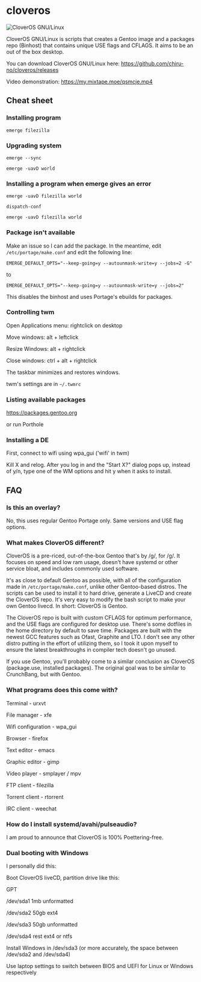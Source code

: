 # cloveros
![CloverOS GNU/Linux](https://raw.githubusercontent.com/chiru-no/cloveros/master/artwork/logo.png "CloverOS GNU/Linux")

CloverOS GNU/Linux is scripts that creates a Gentoo image and a packages repo (Binhost) that contains unique USE flags and CFLAGS. It aims to be an out of the box desktop.

You can download CloverOS GNU/Linux here: https://github.com/chiru-no/cloveros/releases

Video demonstration: https://my.mixtape.moe/qsmcje.mp4

## Cheat sheet

### Installing program
`emerge filezilla`

### Upgrading system
`emerge --sync`

`emerge -uavD world`

### Installing a program when emerge gives an error
`emerge -uavD filezilla world`

`dispatch-conf`

`emerge -uavD filezilla world`

### Package isn't available
Make an issue so I can add the package. In the meantime, edit `/etc/portage/make.conf` and edit the following line:

`EMERGE_DEFAULT_OPTS="--keep-going=y --autounmask-write=y --jobs=2 -G"`

to

`EMERGE_DEFAULT_OPTS="--keep-going=y --autounmask-write=y --jobs=2"`

This disables the binhost and uses Portage's ebuilds for packages.

### Controlling twm

Open Applications menu: rightclick on desktop

Move windows: alt + leftclick

Resize Windows: alt + rightclick

Close windows: ctrl + alt + rightclick

The taskbar minimizes and restores windows.

twm's settings are in `~/.twmrc`

### Listing available packages

https://packages.gentoo.org

or run Porthole

### Installing a DE
First, connect to wifi using wpa_gui ('wifi' in twm)

Kill X and relog. After you log in and the "Start X?" dialog pops up, instead of y/n, type one of the WM options and hit y when it asks to install.

## FAQ

### Is this an overlay?
No, this uses regular Gentoo Portage only. Same versions and USE flag options.

### What makes CloverOS different?

CloverOS is a pre-riced, out-of-the-box Gentoo that's by /g/, for /g/. It focuses on speed and low ram usage, doesn't have systemd or other service bloat, and includes commonly used software.

It's as close to default Gentoo as possible, with all of the configuration made in `/etc/portage/make.conf`, unlike other Gentoo-based distros. The scripts can be used to install it to hard drive, generate a LiveCD and create the CloverOS repo. It's very easy to modify the bash script to make your own Gentoo livecd. In short: CloverOS is Gentoo.

The CloverOS repo is built with custom CFLAGS for optimum performance, and the USE flags are configured for desktop use. There's some dotfiles in the home directory by default to save time. Packages are built with the newest GCC features such as Ofast, Graphite and LTO. I don't see any other distro putting in the effort of utilizing them, so I took it upon myself to ensure the latest breakthroughs in compiler tech doesn't go unused.

If you use Gentoo, you'll probably come to a similar conclusion as CloverOS (package.use, installed packages). The original goal was to be similar to CrunchBang, but with Gentoo.

### What programs does this come with?

Terminal - urxvt

File manager - xfe

Wifi configuration - wpa_gui

Browser - firefox

Text editor - emacs

Graphic editor - gimp

Video player - smplayer / mpv

FTP client - filezilla

Torrent client - rtorrent

IRC client - weechat

### How do I install systemd/avahi/pulseaudio?

I am proud to announce that CloverOS is 100% Poettering-free.

### Dual booting with Windows

I personally did this:

Boot CloverOS liveCD, partition drive like this:


GPT

/dev/sda1 1mb unformatted

/dev/sda2 50gb ext4

/dev/sda3 50gb unformatted

/dev/sda4 rest ext4 or ntfs


Install Windows in /dev/sda3 (or more accurately, the space between /dev/sda2 and /dev/sda4)

Use laptop settings to switch between BIOS and UEFI for Linux or Windows respectively
